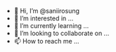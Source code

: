 - 👋 Hi, I’m @saniirosung
- 👀 I’m interested in ...
- 🌱 I’m currently learning ...
- 💞️ I’m looking to collaborate on ...
- 📫 How to reach me ...

<!---
saniirosung/saniirosung is a ✨ special ✨ repository because its `README.md` (this file) appears on your GitHub profile.
You can click the Preview link to take a look at your changes.
--->
